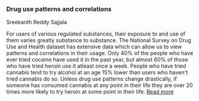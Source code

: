 ### **Drug use patterns and correlations** 

Sreekanth Reddy Sajjala


For users of various regulated substances, their exposure to and use of them varies greatly substance to substance. The National Survey on Drug Use and Health dataset has extensive data which can allow us to view patterns and correlations in their usage. Only 40% of the people who have ever tried cocaine have used it in the past year, but almost 60% of those who have tried heroin use it atleast once a week. People who have tried cannabis tend to try alcohol at an age 15% lower than users who haven't tried cannabis do so. Unless drug use patterns change drastically, if someone has consumed cannabis at any point in their life they are over 20 times more likely to try heroin at some point in their life.
[Read more](https://github.com/ssreekanth2000/project_1/blob/master/report.md)



